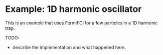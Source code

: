# Example: 1D harmonic oscillator
This is an example that uses FermiFCI for a few particles in a 1D harmonic trap.


TODO:
 - describe the implementation and what happened here.
